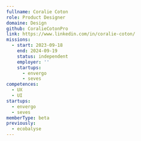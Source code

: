 ```yaml
---
fullname: Coralie Coton
role: Product Designer
domaine: Design
github: CoralieCotonPro
link: https://www.linkedin.com/in/coralie-coton/
missions:
  - start: 2023-09-18
    end: 2024-09-19
    status: independent
    employer: ''
    startups:
      - envergo
      - seves
competences:
  - UX
  - UI
startups:
  - envergo
  - seves
memberType: beta
previously:
  - ecobalyse
---
```

